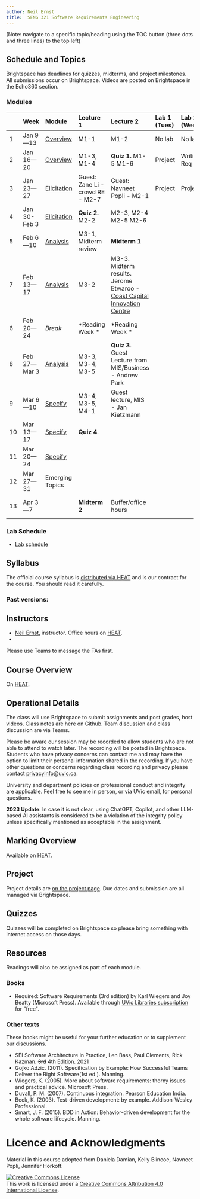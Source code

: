 ```yaml
---
author: Neil Ernst
title:  SENG 321 Software Requirements Engineering
---
```


(Note: navigate to a specific topic/heading using the TOC button (three dots and three lines) to the top left)

## Schedule and Topics

Brightspace has deadlines for quizzes, midterms, and project milestones. All submissions occur on Brightspace. Videos are posted on Brightspace in the Echo360 section. 

### Modules
|     | Week         | Module                                  | Lecture 1                        | Lecture 2                                                                                                                    | Lab 1 (Tues) | Lab 2 (Wed) | Due       |
| :-- | :----------- | :-------------------------------------- | :------------------------------- | :--------------------------------------------------------------------------------------------------------------------------- | :----------- | :---------- | :-------- |
| 1   | Jan 9—13     | [Overview](modules/overview/README.md)  | M1-1                             | M1-2                                                                                                                         | No lab       | No lab      | A0/A1     |
| 2   | Jan 16—20    | [Overview](modules/overview/README.md)  | M1-3, M1-4                       | **Quiz 1.** M1-5 M1-6                                                                                                        | Project      | Writin Req  | A2 - idea |
| 3   | Jan 23—27    | [Elicitation](modules/elicit/README.md) | Guest: Zane Li - crowd RE - M2-7 | Guest: Navneet Popli - M2-1                                                                                                  | Project      | Project     |           |
| 4   | Jan 30-Feb 3 | [Elicitation](modules/elicit/README.md) | **Quiz 2.**  M2-2                | M2-3, M2-4   M2-5 M2-6                                                                                                       |              |             |           |
| 5   | Feb 6—10     | [Analysis](modules/analyze/README.md)   | M3-1, Midterm review             | **Midterm 1**                                                                                                                |              |             | A2        |
| 7   | Feb 13—17    | [Analysis](modules/analyze/README.md)   | M3-2                             | M3-3. Midterm results. Jerome Etwaroo - [Coast Capital Innovation Centre](https://www.uvic.ca/innovation/services/index.php) |              |             | A3        |
| 6   | Feb 20—24    | *Break*                                 | *Reading Week *                  | *Reading Week *                                                                                                              |              |             |           |
| 8   | Feb 27—Mar 3 | [Analysis](modules/analyze/README.md)   | M3-3, M3-4, M3-5                 | **Quiz 3**.      Guest Lecture from MIS/Business - Andrew Park                                                               |              |             |           |
| 9   | Mar 6—10     | [Specify](modules/specify/README.md)    | M3-4, M3-5, M4-1                 | Guest lecture, MIS - Jan Kietzmann                                                                                           |              |             |           |
| 10  | Mar 13—17    | [Specify](modules/specify/README.md)    |               **Quiz 4**.                   |                                                                                                                              |              |             | A4        |
| 11  | Mar 20—24    | [Specify](modules/specify/README.md)    |                                  |                                                                                                                   |              |             |           | **Quiz 5**. M4-1, M3-6, M4-2
| 12  | Mar 27—31    | Emerging Topics                         |                                  |                                                                                                                   |              |             |           |
| 13  | Apr 3—7      |                                         | **Midterm 2**                    | Buffer/office hours                                                                                                          |              |             | A5 and A6 |

### Lab Schedule
* [Lab schedule](Lab%20Outline.md)

## Syllabus
The official course syllabus is [distributed via HEAT](https://heat.csc.uvic.ca/coview/outline/2023/Spring/SENG/321) and is our contract for the course. You should read it carefully. 


### Past versions:


## Instructors
* [Neil Ernst](http://neilernst.net), instructor. Office hours on [HEAT](https://heat.csc.uvic.ca/coview/outline/2023/Spring/SENG/321).
* 

Please use Teams to message the TAs first.

## Course Overview
On [HEAT](https://heat.csc.uvic.ca/coview/outline/2023/Spring/SENG/321).

## Operational Details

The class will use Brightspace to submit assignments and post grades, host videos. Class notes are here on Github. Team discussion and class discussion are via Teams.

Please be aware our session may be recorded to allow students who are not able to attend to watch later. The recording will be posted in Brightspace. Students who have privacy concerns can contact me and may have the option to limit their personal information shared in the recording. If you have other questions or concerns regarding class recording and privacy please contact privacyinfo@uvic.ca.

University and department policies on professional conduct and integrity are applicable. Feel free to see me in person, or via UVic email, for personal questions.

**2023 Update**: In case it is not clear, using ChatGPT, Copilot, and other LLM-based AI assistants is considered to be a violation of the integrity policy unless specifically mentioned as acceptable in the assignment. 

## Marking Overview

Available on [HEAT](https://heat.csc.uvic.ca/coview/outline/2023/Spring/SENG/321).

## Project
Project details are [on the project page](/project). Due dates and submission are all managed via Brightspace.

## Quizzes
Quizzes will be completed on Brightspace so please bring something with internet access on those days.

## Resources
Readings will also be assigned as part of each module. 

### Books
* Required: Software Requirements (3rd edition) by Karl Wiegers and Joy Beatty (Microsoft Press). Available through [UVic Libraries subscription](https://search.library.uvic.ca/permalink/01VIC_INST/1ohem39/cdi_safari_books_v2_9780735679658) for "free". 


### Other texts
These books might be useful for your further education or to supplement our discussions.

* SEI Software Architecture in Practice, Len Bass, Paul Clements, Rick Kazman. <s>3rd</s> 4th Edition. 2021
* Gojko Adzic. (2011). Specification by Example: How Successful Teams Deliver the Right Software(1st ed.). Manning.
* Wiegers, K. (2005). More about software requirements: thorny issues and practical advice. Microsoft Press.
* Duvall, P. M. (2007). Continuous integration. Pearson Education India.
* Beck, K. (2003). Test-driven development: by example. Addison-Wesley Professional.
* Smart, J. F. (2015). BDD in Action: Behavior-driven development for the whole software lifecycle. Manning.

# Licence and Acknowledgments
Material in this course adopted from Daniela Damian, Kelly Blincoe, Navneet Popli, Jennifer Horkoff.

<a rel="license" href="http://creativecommons.org/licenses/by/4.0/"><img alt="Creative Commons License" style="border-width:0" src="https://i.creativecommons.org/l/by/4.0/88x31.png" /></a><br />This work is licensed under a <a rel="license" href="http://creativecommons.org/licenses/by/4.0/">Creative Commons Attribution 4.0 International License</a>.
